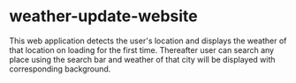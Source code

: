 # weather-update-website
This web application detects the user's location and displays the weather of that location on loading for the first time. Thereafter user can 
search any place using the search bar and weather of that city will be displayed with corresponding background.
